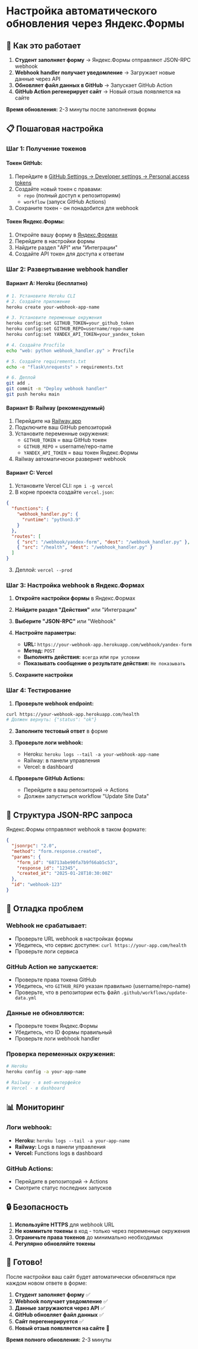 # Настройка автоматического обновления через Яндекс.Формы

## 🎯 Как это работает

1. **Студент заполняет форму** → Яндекс.Формы отправляют JSON-RPC webhook
2. **Webhook handler получает уведомление** → Загружает новые данные через API
3. **Обновляет файл данных в GitHub** → Запускает GitHub Action
4. **GitHub Action регенерирует сайт** → Новый отзыв появляется на сайте

**Время обновления:** 2-3 минуты после заполнения формы

## 📋 Пошаговая настройка

### Шаг 1: Получение токенов

#### Токен GitHub:
1. Перейдите в [GitHub Settings → Developer settings → Personal access tokens](https://github.com/settings/tokens)
2. Создайте новый токен с правами:
   - `repo` (полный доступ к репозиториям)
   - `workflow` (запуск GitHub Actions)
3. Сохраните токен - он понадобится для webhook

#### Токен Яндекс.Формы:
1. Откройте вашу форму в [Яндекс.Формах](https://forms.yandex.ru/)
2. Перейдите в настройки формы
3. Найдите раздел "API" или "Интеграции"
4. Создайте API токен для доступа к ответам

### Шаг 2: Развертывание webhook handler

#### Вариант A: Heroku (бесплатно)
```bash
# 1. Установите Heroku CLI
# 2. Создайте приложение
heroku create your-webhook-app-name

# 3. Установите переменные окружения
heroku config:set GITHUB_TOKEN=your_github_token
heroku config:set GITHUB_REPO=username/repo-name
heroku config:set YANDEX_API_TOKEN=your_yandex_token

# 4. Создайте Procfile
echo "web: python webhook_handler.py" > Procfile

# 5. Создайте requirements.txt
echo -e "flask\nrequests" > requirements.txt

# 6. Деплой
git add .
git commit -m "Deploy webhook handler"
git push heroku main
```

#### Вариант B: Railway (рекомендуемый)
1. Перейдите на [Railway.app](https://railway.app/)
2. Подключите ваш GitHub репозиторий
3. Установите переменные окружения:
   - `GITHUB_TOKEN` = ваш GitHub токен
   - `GITHUB_REPO` = username/repo-name
   - `YANDEX_API_TOKEN` = ваш токен Яндекс.Формы
4. Railway автоматически развернет webhook

#### Вариант C: Vercel
1. Установите Vercel CLI: `npm i -g vercel`
2. В корне проекта создайте `vercel.json`:
```json
{
  "functions": {
    "webhook_handler.py": {
      "runtime": "python3.9"
    }
  },
  "routes": [
    { "src": "/webhook/yandex-form", "dest": "/webhook_handler.py" },
    { "src": "/health", "dest": "/webhook_handler.py" }
  ]
}
```
3. Деплой: `vercel --prod`

### Шаг 3: Настройка webhook в Яндекс.Формах

1. **Откройте настройки формы** в Яндекс.Формах
2. **Найдите раздел "Действия"** или "Интеграции"
3. **Выберите "JSON-RPC"** или "Webhook"
4. **Настройте параметры:**
   - **URL:** `https://your-webhook-app.herokuapp.com/webhook/yandex-form`
   - **Метод:** `POST`
   - **Выполнять действия:** `всегда` или `при условии`
   - **Показывать сообщение о результате действия:** `Не показывать`

5. **Сохраните настройки**

### Шаг 4: Тестирование

1. **Проверьте webhook endpoint:**
```bash
curl https://your-webhook-app.herokuapp.com/health
# Должен вернуть: {"status": "ok"}
```

2. **Заполните тестовый ответ** в форме
3. **Проверьте логи webhook:**
   - Heroku: `heroku logs --tail -a your-webhook-app-name`
   - Railway: в панели управления
   - Vercel: в dashboard

4. **Проверьте GitHub Actions:**
   - Перейдите в ваш репозиторий → Actions
   - Должен запуститься workflow "Update Site Data"

## 🔧 Структура JSON-RPC запроса

Яндекс.Формы отправляют webhook в таком формате:
```json
{
  "jsonrpc": "2.0",
  "method": "form.response.created",
  "params": {
    "form_id": "68713abe90fa7b9f66ab5c53",
    "response_id": "12345",
    "created_at": "2025-01-28T10:30:00Z"
  },
  "id": "webhook-123"
}
```

## 🐛 Отладка проблем

### Webhook не срабатывает:
- Проверьте URL webhook в настройках формы
- Убедитесь, что сервис доступен: `curl https://your-app.com/health`
- Проверьте логи сервиса

### GitHub Action не запускается:
- Проверьте права токена GitHub
- Убедитесь, что `GITHUB_REPO` указан правильно (username/repo-name)
- Проверьте, что в репозитории есть файл `.github/workflows/update-data.yml`

### Данные не обновляются:
- Проверьте токен Яндекс.Формы
- Убедитесь, что ID формы правильный
- Проверьте логи webhook handler

### Проверка переменных окружения:
```bash
# Heroku
heroku config -a your-app-name

# Railway - в веб-интерфейсе
# Vercel - в dashboard
```

## 📊 Мониторинг

### Логи webhook:
- **Heroku:** `heroku logs --tail -a your-app-name`
- **Railway:** Logs в панели управления
- **Vercel:** Functions logs в dashboard

### GitHub Actions:
- Перейдите в репозиторий → Actions
- Смотрите статус последних запусков

## 🔒 Безопасность

1. **Используйте HTTPS** для webhook URL
2. **Не коммитьте токены** в код - только через переменные окружения
3. **Ограничьте права токенов** до минимально необходимых
4. **Регулярно обновляйте токены**

## 🎉 Готово!

После настройки ваш сайт будет автоматически обновляться при каждом новом ответе в форме:

1. **Студент заполняет форму** ✅
2. **Webhook получает уведомление** ✅  
3. **Данные загружаются через API** ✅
4. **GitHub обновляет файл данных** ✅
5. **Сайт перегенерируется** ✅
6. **Новый отзыв появляется на сайте** 🎯

**Время полного обновления:** 2-3 минуты